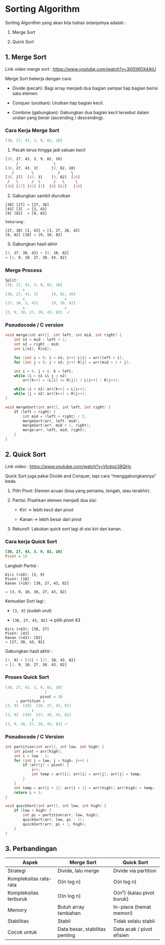 # Sorting Algorithm

Sorting Algorithm yang akan kita bahas selanjutnya adalah :

1. Merge Sort

2. Quick Sort

## 1. Merge Sort

Link video merge sort : https://www.youtube.com/watch?v=3j0SWDX4AtU

Merge Sort bekerja dengan cara:

- Divide (pecah): Bagi array menjadi dua bagian sampai tiap bagian berisi satu elemen.

- Conquer (urutkan): Urutkan tiap bagian kecil.

- Combine (gabungkan): Gabungkan dua bagian kecil tersebut dalam urutan yang benar (ascending / descending).

### Cara Kerja Merge Sort

```csharp
[38, 27, 43, 3, 9, 82, 10]
```

1. Pecah terus hingga jadi satuan kecil

```css
[38, 27, 43, 3, 9, 82, 10]
     /                \
[38, 27, 43, 3]      [9, 82, 10]
   /        \           /     \
[38, 27]  [43, 3]    [9, 82]  [10]
 /   \      /  \      /   \     \
[38] [27] [43] [3]  [9] [82]   [10]
```

2. Gabungkan sambil diurutkan

```less
[38] [27] → [27, 38]
[43] [3]  → [3, 43]
[9] [82]  → [9, 82]

Sekarang:

[27, 38] [3, 43] → [3, 27, 38, 43]
[9, 82] [10] → [9, 10, 82]
```

3. Gabungkan hasil akhir

```css
[3, 27, 38, 43] + [9, 10, 82]
→ [3, 9, 10, 27, 38, 43, 82]
```

### Merge Process

```csharp
Split:
[38, 27, 43, 3, 9, 82, 10]
        ↓
[38, 27, 43, 3]      [9, 82, 10]
        ↓                  ↓
[27, 38, 3, 43]      [9, 10, 82]
        ↓                  ↓
[3, 9, 10, 27, 38, 43, 82]  ✅
```

### Pseudocode / C version

```c
void merge(int arr[], int left, int mid, int right) {
    int n1 = mid - left + 1;
    int n2 = right - mid;
    int L[n1], R[n2];

    for (int i = 0; i < n1; i++) L[i] = arr[left + i];
    for (int j = 0; j < n2; j++) R[j] = arr[mid + 1 + j];

    int i = 0, j = 0, k = left;
    while (i < n1 && j < n2)
        arr[k++] = (L[i] <= R[j]) ? L[i++] : R[j++];

    while (i < n1) arr[k++] = L[i++];
    while (j < n2) arr[k++] = R[j++];
}

void mergeSort(int arr[], int left, int right) {
    if (left < right) {
        int mid = (left + right) / 2;
        mergeSort(arr, left, mid);
        mergeSort(arr, mid + 1, right);
        merge(arr, left, mid, right);
    }
}
```

## 2. Quick Sort

Link video : https://www.youtube.com/watch?v=Vtckgz38QHs

Quick Sort juga pakai Divide and Conquer, tapi cara “menggabungkannya” beda.

1. Pilih Pivot: Elemen acuan (bisa yang pertama, tengah, atau terakhir).

2. Partisi: Pisahkan elemen menjadi dua sisi:

   - Kiri → lebih kecil dari pivot

   - Kanan → lebih besar dari pivot

3. Rekursif: Lakukan quick sort lagi di sisi kiri dan kanan.

### Cara kerja Quick Sort

```ini
[38, 27, 43, 3, 9, 82, 10]
Pivot = 10
```

Langkah Partisi :

```less
Kiri (<10): [3, 9]
Pivot: [10]
Kanan (>10): [38, 27, 43, 82]

→ [3, 9, 10, 38, 27, 43, 82]
```

Kemudian Sort lagi :

- `[3, 9]` (sudah urut)

- `[38, 27, 43, 82]` → pilih pivot 43

```less
Kiri (<43): [38, 27]
Pivot: [43]
Kanan (>43): [82]
→ [27, 38, 43, 82]
```

Gabungkan hasil akhir :

```css
[3, 9] + [10] + [27, 38, 43, 82]
→ [3, 9, 10, 27, 38, 43, 82]
```

### Proses Quick Sort

```csharp
[38, 27, 43, 3, 9, 82, 10]
                  |
                pivot = 10
     ↓ partition ↓
[3, 9]  [10]  [38, 27, 43, 82]
            ↓
[3, 9]  [10]  [27, 38, 43, 82]
            ↓
[3, 9, 10, 27, 38, 43, 82] ✅
```

### Pseudocode / C Version

```c
int partition(int arr[], int low, int high) {
    int pivot = arr[high];
    int i = low - 1;
    for (int j = low; j < high; j++) {
        if (arr[j] < pivot) {
            i++;
            int temp = arr[i]; arr[i] = arr[j]; arr[j] = temp;
        }
    }
    int temp = arr[i + 1]; arr[i + 1] = arr[high]; arr[high] = temp;
    return i + 1;
}

void quickSort(int arr[], int low, int high) {
    if (low < high) {
        int pi = partition(arr, low, high);
        quickSort(arr, low, pi - 1);
        quickSort(arr, pi + 1, high);
    }
}
```

## 3. Perbandingan

| Aspek                  | Merge Sort                     | Quick Sort                |
| ---------------------- | ------------------------------ | ------------------------- |
| Strategi               | Divide, lalu merge             | Divide via partition      |
| Kompleksitas rata-rata | O(n log n)                     | O(n log n)                |
| Kompleksitas terburuk  | O(n log n)                     | O(n²) (kalau pivot buruk) |
| Memory                 | Butuh array tambahan           | In-place (hemat memori)   |
| Stabilitas             | Stabil                         | Tidak selalu stabil       |
| Cocok untuk            | Data besar, stabilitas penting | Data acak / pivot efisien |
